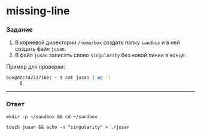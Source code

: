# missing-line

### Задание

1. В корневой директории `/home/box` создать папку `sandbox` и в ней создать файл `jusan`.
2. В файл `jusan` записать слово `singularity` без новой линии в конце.

Пример для проверки:

```bash
box@dec74273716e: ~ $ cat jusan | wc -l
     0
```

---

### Ответ

```
mkdir -p ~/sandbox && cd ~/sandbox 

touch jusan && echo -n "singularity" > ./jusan
```
